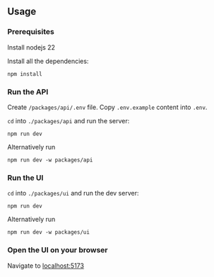 ## Usage

### Prerequisites

Install nodejs 22

Install all the dependencies:

```
npm install
```

### Run the API

Create `/packages/api/.env` file. Copy `.env.example` content into `.env`.

`cd` into `./packages/api` and run the server:

```
npm run dev
```

Alternatively run

```
npm run dev -w packages/api
```

### Run the UI

`cd` into `./packages/ui` and run the dev server:

```
npm run dev
```

Alternatively run

```
npm run dev -w packages/ui
```

### Open the UI on your browser

Navigate to [localhost:5173](http://localhost:5173)
